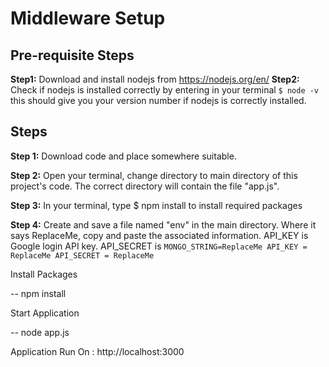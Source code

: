 # Middleware Setup

## Pre-requisite Steps
**Step1:**
Download and install nodejs from https://nodejs.org/en/
**Step2:**
Check if nodejs is installed correctly by entering in your terminal
`$ node -v`
this should give you your version number if nodejs is correctly installed.

## Steps
**Step 1:** 
Download code and place somewhere suitable.

**Step 2:** 
Open your terminal, change directory to main directory of this project's code. The correct directory will contain the file "app.js".

**Step 3:**
In your terminal, type
$ npm install
to install required packages

**Step 4:**
Create and save a file named "env" in the main directory. Where it says ReplaceMe, copy and paste the associated information.
API_KEY is Google login API key.
API_SECRET is 
`
MONGO_STRING=ReplaceMe
API_KEY = ReplaceMe
API_SECRET = ReplaceMe
`

Install Packages

-- npm install

Start Application

-- node app.js

Application Run On : http://localhost:3000
